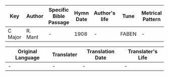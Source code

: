 Key | Author   | Specific Bible Passage     |Hymn Date |Author's life |Tune |Metrical Pattern   |Composer/Source
-- | --------- | ---------------------------|----------|--------------|-----|-------------------|-------------  
C Major |R. Mant |- |1908 |- |FABEN |- |J. H. Wilcox

Original Language | Translater | Translation Date   | Translater's Life  
----------------- | --------- | --------------------|-------------     
\- |- |- |-
